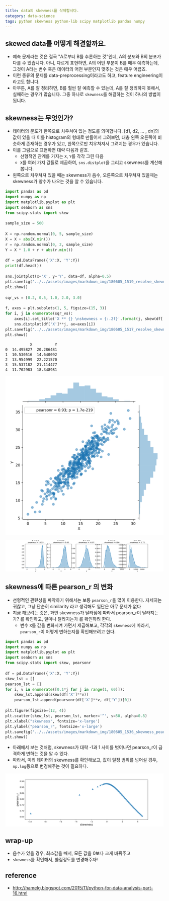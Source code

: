 ```yaml
---
title: data의 skewness를 삭제합시다. 
category: data-science
tags: python skewness python-lib scipy matplotlib pandas numpy 
---
```


## skewed data를 어떻게 해결할까요. 

- 예측 문제라는 것은 결국 "A로부터 B를 추론하는 것"인데, A의 분포와 B의 분포가 다를 수 있습니다. 아니, 다르게 표현하면, A의 어떤 부분이 B를 매우 예측하는데, 그것이 A라는 변수 혹은 데이터의 어떤 부분인지 맞추는 것은 매우 어렵죠. 
- 이런 종류의 문제를 data-preprocessing이라고도 하고, feature engineering이라고도 합니다. 
- 아무튼, A를 잘 정리하면, B를 훨씬 잘 예측할 수 있는데, A를 잘 정리하지 못해서, 실패하는 경우가 많습니다. 그중 하나로 `skewness`를 해결하는 것이 하나의 방법이 됩니다. 

## skewness는 무엇인가?

- 데이터의 분포가 한쪽으로 치우쳐여 있는 정도를 의미합니다. [d1, d2, ... , dn]의 값이 있을 때 이를 histogram의 형태로 만들어서 그려보면, 대충 왼쪽 오른쪽이 비슷하게 존재하는 경우가 있고, 한쪽으로만 치우쳐져서 그려지는 경우가 있습니다. 
- 이를 그림으로 표현하면 대략 다음과 같죠. 
    - 선형적인 관계를 가지는 `X`, `Y`를 각각 그린 다음 
    - `X`를 여러 가지 값들로 제곱하여, `sns.distplot`을 그리고 skewness를 계산해봅니다. 
- 왼쪽으로 치우쳐져 있을 때는 skewness가 음수, 오른쪽으로 치우쳐져 있을때는 skewness가 양수가 나오는 것을 알 수 있습니다. 

```python
import pandas as pd
import numpy as np 
import matplotlib.pyplot as plt
import seaborn as sns
from scipy.stats import skew

sample_size = 500

X = np.random.normal(0, 5, sample_size)
X = X + abs(X.min())
r = np.random.normal(0, 2, sample_size)
Y = X * 1.0 + r + abs(r.min())

df = pd.DataFrame({'X':X, 'Y':Y})
print(df.head())

sns.jointplot(x='X', y='Y', data=df, alpha=0.5)
plt.savefig('../../assets/images/markdown_img/180605_1519_resolve_skewness_scatter_plot.svg')
plt.show()

sqr_vs = [0.2, 0.5, 1.0, 2.0, 3.0]

f, axes = plt.subplots(1, 5, figsize=(15, 3))
for i, j in enumerate(sqr_vs):
    axes[i].set_title('X ** {} \nskewness = {:.2f}'.format(j, skew(df['X']**j)))
    sns.distplot(df['X']**j, ax=axes[i])
plt.savefig('../../assets/images/markdown_img/180605_1517_resolve_skewness_compare.svg')
plt.show()
```

```
           X          Y
0  14.495827  20.286481
1  10.530516  14.640092
2  13.954999  22.221570
3  15.537182  21.114477
4  11.702983  18.348981
```

![](/assets/images/markdown_img/180605_1519_resolve_skewness_scatter_plot.svg)

![](/assets/images/markdown_img/180605_1517_resolve_skewness_compare.svg)


## skewness에 따른 pearson_r 의 변화

- 선형적인 관련성을 파악하기 위해서는 보통 `pearson_r`을 많이 이용한다. 자세히는 귀찮고, 그냥 단순히 similarity 라고 생각해도 일단은 아무 문제가 없다
- 지금 해보려는 것은, 과연 skewness가 달라짐에 따라서 pearson_r이 달라지는가? 를 확인하고, 얼마나 달라지는가 를 확인하려 한다. 
    - 변수 `X`를 값을 변화시켜 가면서 제곱해보고, 각각의 `skewness`에 따라서, `pearson_r`이 어떻게 변하는지를 확인해보려고 한다. 

```python
import pandas as pd
import numpy as np 
import matplotlib.pyplot as plt
import seaborn as sns
from scipy.stats import skew, pearsonr

df = pd.DataFrame({'X':X, 'Y':Y})
skew_lst = []
pearson_lst = []
for i, v in enumerate([0.1*j for j in range(1, 60)]):
    skew_lst.append(skew(df['X']**v))
    pearson_lst.append(pearsonr(df['X']**v, df['Y'])[0])

plt.figure(figsize=(12, 4))
plt.scatter(skew_lst, pearson_lst, marker='^', s=50, alpha=0.8)
plt.xlabel("skewness", fontsize='x-large')
plt.ylabel("pearson_r", fontsize='x-large')
plt.savefig('../../assets/images/markdown_img/180605_1536_skewness_pearsonr_v.svg')
plt.show()
```

- 아래에서 보는 것처럼, skewness가 대략 -1과 1 사이를 벗어나면 pearson_r이 급격하게 변하는 것을 알 수 있다. 
- 따라서, 미리 데이터의 skewness를 확인해보고, 값이 일정 범위를 넘어설 경우, `np.log`등으로 변경해주는 것이 필요하다. 

![](/assets/images/markdown_img/180605_1536_skewness_pearsonr_v.svg)


## wrap-up

- 음수가 있을 경우, 최소값을 빼서, 모든 값을 0보다 크게 바꿔주고
- `skewness`를 확인해서, 쏠림정도를 변경해주자!

## reference

- <http://hamelg.blogspot.com/2015/11/python-for-data-analysis-part-16.html>